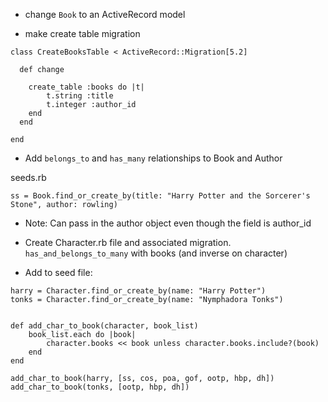 - change `Book` to an ActiveRecord model

- make create table migration
```
class CreateBooksTable < ActiveRecord::Migration[5.2]

  def change

    create_table :books do |t|
        t.string :title
        t.integer :author_id
    end
  end

end
```
- Add `belongs_to` and `has_many` relationships to Book and Author

seeds.rb
```
ss = Book.find_or_create_by(title: "Harry Potter and the Sorcerer's Stone", author: rowling)
```

- Note:  Can pass in the author object even though the field is author_id

- Create Character.rb file and associated migration.  `has_and_belongs_to_many` with books (and inverse on character)

- Add to seed file:

```
harry = Character.find_or_create_by(name: "Harry Potter")
tonks = Character.find_or_create_by(name: "Nymphadora Tonks")


def add_char_to_book(character, book_list)
    book_list.each do |book|
        character.books << book unless character.books.include?(book)
    end
end

add_char_to_book(harry, [ss, cos, poa, gof, ootp, hbp, dh])
add_char_to_book(tonks, [ootp, hbp, dh])
```
